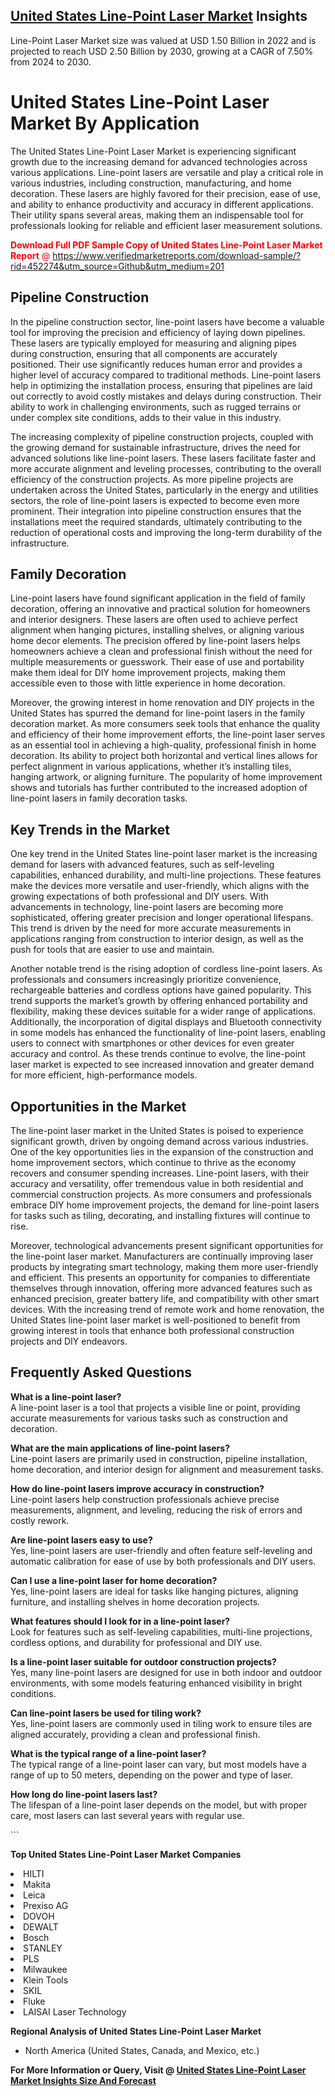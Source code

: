 <h2><a href="https://www.verifiedmarketreports.com/download-sample/?rid=452274&amp;utm_source=Github&amp;utm_medium=201" target="_blank">United States Line-Point Laser Market</a> Insights</h2><p>Line-Point Laser Market size was valued at USD 1.50 Billion in 2022 and is projected to reach USD 2.50 Billion by 2030, growing at a CAGR of 7.50% from 2024 to 2030.</p><p><h1>United States Line-Point Laser Market By Application</h1><p>The United States Line-Point Laser Market is experiencing significant growth due to the increasing demand for advanced technologies across various applications. Line-point lasers are versatile and play a critical role in various industries, including construction, manufacturing, and home decoration. These lasers are highly favored for their precision, ease of use, and ability to enhance productivity and accuracy in different applications. Their utility spans several areas, making them an indispensable tool for professionals looking for reliable and efficient laser measurement solutions.</p><p><p><span class=""><span style="color: #ff0000;"><strong>Download Full PDF Sample Copy of United States Line-Point Laser Market Report</strong> @ </span><a href="https://www.verifiedmarketreports.com/download-sample/?rid=452274&amp;utm_source=Github&amp;utm_medium=201" target="_blank">https://www.verifiedmarketreports.com/download-sample/?rid=452274&amp;utm_source=Github&amp;utm_medium=201</a></span></p></p><h2>Pipeline Construction</h2><p>In the pipeline construction sector, line-point lasers have become a valuable tool for improving the precision and efficiency of laying down pipelines. These lasers are typically employed for measuring and aligning pipes during construction, ensuring that all components are accurately positioned. Their use significantly reduces human error and provides a higher level of accuracy compared to traditional methods. Line-point lasers help in optimizing the installation process, ensuring that pipelines are laid out correctly to avoid costly mistakes and delays during construction. Their ability to work in challenging environments, such as rugged terrains or under complex site conditions, adds to their value in this industry.</p><p>The increasing complexity of pipeline construction projects, coupled with the growing demand for sustainable infrastructure, drives the need for advanced solutions like line-point lasers. These lasers facilitate faster and more accurate alignment and leveling processes, contributing to the overall efficiency of the construction projects. As more pipeline projects are undertaken across the United States, particularly in the energy and utilities sectors, the role of line-point lasers is expected to become even more prominent. Their integration into pipeline construction ensures that the installations meet the required standards, ultimately contributing to the reduction of operational costs and improving the long-term durability of the infrastructure.</p><h2>Family Decoration</h2><p>Line-point lasers have found significant application in the field of family decoration, offering an innovative and practical solution for homeowners and interior designers. These lasers are often used to achieve perfect alignment when hanging pictures, installing shelves, or aligning various home decor elements. The precision offered by line-point lasers helps homeowners achieve a clean and professional finish without the need for multiple measurements or guesswork. Their ease of use and portability make them ideal for DIY home improvement projects, making them accessible even to those with little experience in home decoration.</p><p>Moreover, the growing interest in home renovation and DIY projects in the United States has spurred the demand for line-point lasers in the family decoration market. As more consumers seek tools that enhance the quality and efficiency of their home improvement efforts, the line-point laser serves as an essential tool in achieving a high-quality, professional finish in home decoration. Its ability to project both horizontal and vertical lines allows for perfect alignment in various applications, whether it’s installing tiles, hanging artwork, or aligning furniture. The popularity of home improvement shows and tutorials has further contributed to the increased adoption of line-point lasers in family decoration tasks.</p><h2>Key Trends in the Market</h2><p>One key trend in the United States line-point laser market is the increasing demand for lasers with advanced features, such as self-leveling capabilities, enhanced durability, and multi-line projections. These features make the devices more versatile and user-friendly, which aligns with the growing expectations of both professional and DIY users. With advancements in technology, line-point lasers are becoming more sophisticated, offering greater precision and longer operational lifespans. This trend is driven by the need for more accurate measurements in applications ranging from construction to interior design, as well as the push for tools that are easier to use and maintain.</p><p>Another notable trend is the rising adoption of cordless line-point lasers. As professionals and consumers increasingly prioritize convenience, rechargeable batteries and cordless options have gained popularity. This trend supports the market’s growth by offering enhanced portability and flexibility, making these devices suitable for a wider range of applications. Additionally, the incorporation of digital displays and Bluetooth connectivity in some models has enhanced the functionality of line-point lasers, enabling users to connect with smartphones or other devices for even greater accuracy and control. As these trends continue to evolve, the line-point laser market is expected to see increased innovation and greater demand for more efficient, high-performance models.</p><h2>Opportunities in the Market</h2><p>The line-point laser market in the United States is poised to experience significant growth, driven by ongoing demand across various industries. One of the key opportunities lies in the expansion of the construction and home improvement sectors, which continue to thrive as the economy recovers and consumer spending increases. Line-point lasers, with their accuracy and versatility, offer tremendous value in both residential and commercial construction projects. As more consumers and professionals embrace DIY home improvement projects, the demand for line-point lasers for tasks such as tiling, decorating, and installing fixtures will continue to rise.</p><p>Moreover, technological advancements present significant opportunities for the line-point laser market. Manufacturers are continually improving laser products by integrating smart technology, making them more user-friendly and efficient. This presents an opportunity for companies to differentiate themselves through innovation, offering more advanced features such as enhanced precision, greater battery life, and compatibility with other smart devices. With the increasing trend of remote work and home renovation, the United States line-point laser market is well-positioned to benefit from growing interest in tools that enhance both professional construction projects and DIY endeavors.</p><h2>Frequently Asked Questions</h2><p><strong>What is a line-point laser?</strong><br> A line-point laser is a tool that projects a visible line or point, providing accurate measurements for various tasks such as construction and decoration.</p><p><strong>What are the main applications of line-point lasers?</strong><br> Line-point lasers are primarily used in construction, pipeline installation, home decoration, and interior design for alignment and measurement tasks.</p><p><strong>How do line-point lasers improve accuracy in construction?</strong><br> Line-point lasers help construction professionals achieve precise measurements, alignment, and leveling, reducing the risk of errors and costly rework.</p><p><strong>Are line-point lasers easy to use?</strong><br> Yes, line-point lasers are user-friendly and often feature self-leveling and automatic calibration for ease of use by both professionals and DIY users.</p><p><strong>Can I use a line-point laser for home decoration?</strong><br> Yes, line-point lasers are ideal for tasks like hanging pictures, aligning furniture, and installing shelves in home decoration projects.</p><p><strong>What features should I look for in a line-point laser?</strong><br> Look for features such as self-leveling capabilities, multi-line projections, cordless options, and durability for professional and DIY use.</p><p><strong>Is a line-point laser suitable for outdoor construction projects?</strong><br> Yes, many line-point lasers are designed for use in both indoor and outdoor environments, with some models featuring enhanced visibility in bright conditions.</p><p><strong>Can line-point lasers be used for tiling work?</strong><br> Yes, line-point lasers are commonly used in tiling work to ensure tiles are aligned accurately, providing a clean and professional finish.</p><p><strong>What is the typical range of a line-point laser?</strong><br> The typical range of a line-point laser can vary, but most models have a range of up to 50 meters, depending on the power and type of laser.</p><p><strong>How long do line-point lasers last?</strong><br> The lifespan of a line-point laser depends on the model, but with proper care, most lasers can last several years with regular use.</p>```</p><p><strong>Top United States Line-Point Laser Market Companies</strong></p><div data-test-id=""><p><li>HILTI</li><li> Makita</li><li> Leica</li><li> Prexiso AG</li><li> DOVOH</li><li> DEWALT</li><li> Bosch</li><li> STANLEY</li><li> PLS</li><li> Milwaukee</li><li> Klein Tools</li><li> SKIL</li><li> Fluke</li><li> LAISAI Laser Technology</li></p><div><strong>Regional Analysis of&nbsp;United States Line-Point Laser Market</strong></div><ul><li dir="ltr"><p dir="ltr">North America&nbsp;(United States, Canada, and Mexico, etc.)</p></li></ul><p><strong>For More Information or Query, Visit @&nbsp;</strong><strong><a href="https://www.verifiedmarketreports.com/product/line-point-laser-market/?utm_source=Github&amp;utm_medium=201" target="_blank">United States Line-Point Laser Market Insights Size And Forecast</a></strong></p></div>
